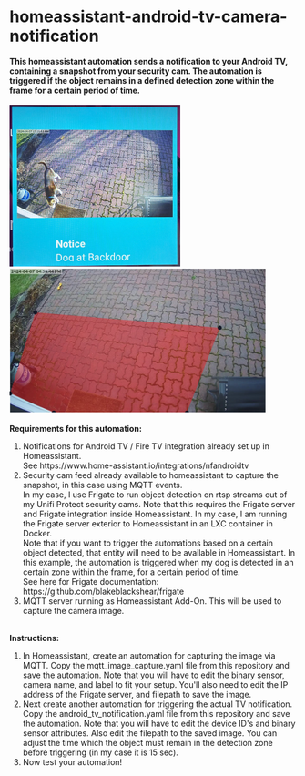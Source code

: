 # homeassistant-android-tv-camera-notification
<b>This homeassistant automation sends a notification to your Android TV, containing a snapshot from your security cam. The automation is triggered if the object remains in a defined detection zone within the frame for a certain period of time.</b>
<br>
<br><img src="https://github.com/cyclone182/homeassistant-android-tv-camera-notification/blob/main/notification-example.jpg" width="300" />
<img src="https://github.com/cyclone182/homeassistant-android-tv-camera-notification/blob/main/camera_zone.jpg" width="450" />
<br>
<br><b>Requirements for this automation:</b>
<ol>
<li>Notifications for Android TV / Fire TV integration already set up in Homeassistant. 
<br>See https://www.home-assistant.io/integrations/nfandroidtv
<li>Security cam feed already available to homeassistant to capture the snapshot, in this case using MQTT events.
<br>In my case, I use Frigate to run object detection on rtsp streams out of my Unifi Protect security cams. Note that this requires the Frigate server and Frigate integration inside Homeassistant. In my case, I am running the Frigate server exterior to Homeassistant in an LXC container in Docker.
<br>Note that if you want to trigger the automations based on a certain object detected, that entity will need to be available in Homeassistant. In this example, the automation is triggered when my dog is detected in an certain zone within the frame, for a certain period of time.
<br>See here for Frigate documentation: https://github.com/blakeblackshear/frigate
<li>MQTT server running as Homeassistant Add-On. This will be used to capture the camera image.</li>
</ol>
<br><b>Instructions:</b>
<br><ol>
<li>In Homeassistant, create an automation for capturing the image via MQTT. Copy the mqtt_image_capture.yaml file from this repository and save the automation. Note that you will have to edit the binary sensor, camera name, and label to fit your setup. You'll also need to edit the IP address of the Frigate server, and filepath to save the image.</li>
<li>Next create another automation for triggering the actual TV notification. Copy the android_tv_notification.yaml file from this repository and save the automation. Note that you will have to edit the device ID's and binary sensor attributes. Also edit the filepath to the saved image. You can adjust the time which the object must remain in the detection zone before triggering (in my case it is 15 sec).</li>
<li>Now test your automation!</li>


  
</ol>
